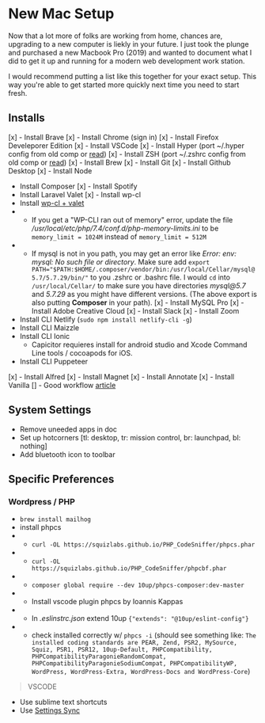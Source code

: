 # New Mac Setup

Now that a lot more of folks are working from home, chances are, upgrading to a new computer is liekly in your future. I just took the plunge and purchased a new Macbook Pro (2019) and wanted to document what I did to get it up and running for a modern web development work station.

I would recommend putting a list like this together for your exact setup. This way you're able to get started more quickly next time you need to start fresh.

## Installs

[x] - Install Brave
[x] - Install Chrome (sign in)
[x] - Install Firefox Develeporer Edition
[x] - Install VSCode
[x] - Install Hyper (port ~/.hyper config from old comp or [read](https://tjay.dev/howto-my-terminal-shell-setup-hyper-js-zsh-starship/))
[x] - Install ZSH (port ~/.zshrc config from old comp or [read](https://github.com/ohmyzsh/ohmyzsh))
[x] - Install Brew
[x] - Install Git
[x] - Install Github Desktop
[x] - Install Node

- Install Composer
  [x] - Install Spotify
- Install Laravel Valet
  [x] - Install wp-cl
- Install [wp-cl + valet](https://github.com/aaemnnosttv/wp-cli-valet-command)
- - If you get a "WP-CLI ran out of memory" error, update the file _/usr/local/etc/php/7.4/conf.d/php-memory-limits.ini_ to be `memory_limit = 1024M` instead of `memory_limit = 512M`
- - If mysql is not in you path, you may get an error like _Error: env: mysql: No such file or directory_. Make sure add `export PATH="$PATH:$HOME/.composer/vendor/bin:/usr/local/Cellar/mysql@5.7/5.7.29/bin/"` to you .zshrc or .bashrc file. I would `cd` into `/usr/local/Cellar/` to make sure you have directories _mysql@5.7_ and _5.7.29_ as you might have different versions. (The above export is also putting **Composer** in your path).
    [x] - Install MySQL Pro
    [x] - Install Adobe Creative Cloud
    [x] - Install Slack
    [x] - Install Zoom
- Install CLI Netlify (`sudo npm install netlify-cli -g`)
- Install CLI Maizzle
- Install CLI Ionic
  - Capicitor requieres install for android studio and Xcode Command Line tools / cocoapods for iOS.
- Install CLI Puppeteer

[x] - Install Alfred
[x] - Install Magnet
[x] - Install Annotate
[x] - Install Vanilla
[] - Good workflow [article](https://dev.to/oryanmoshe/i-spend-one-hour-a-week-optimizing-my-development-environment-l9a)

## System Settings

- Remove uneeded apps in doc
- Set up hotcorners [tl: desktop, tr: mission control, br: launchpad, bl: nothing]
- Add bluetooth icon to toolbar

## Specific Preferences

### Wordpress / PHP

- `brew install mailhog`
- install phpcs
- - `curl -OL https://squizlabs.github.io/PHP_CodeSniffer/phpcs.phar`
- - `curl -OL https://squizlabs.github.io/PHP_CodeSniffer/phpcbf.phar`
- - `composer global require --dev 10up/phpcs-composer:dev-master`
- - Install vscode plugin phpcs by Ioannis Kappas
- - In _.eslinstrc.json_ extend 10up `{"extends": "@10up/eslint-config"}`
- - check installed correctly w/ `phpcs -i` (should see something like: `The installed coding standards are PEAR, Zend, PSR2, MySource, Squiz, PSR1, PSR12, 10up-Default, PHPCompatibility, PHPCompatibilityParagonieRandomCompat, PHPCompatibilityParagonieSodiumCompat, PHPCompatibilityWP, WordPress, WordPress-Extra, WordPress-Docs and WordPress-Core`)

> VSCODE

- Use sublime text shortcuts
- Use [Settings Sync](https://marketplace.visualstudio.com/items?itemName=Shan.code-settings-sync)
